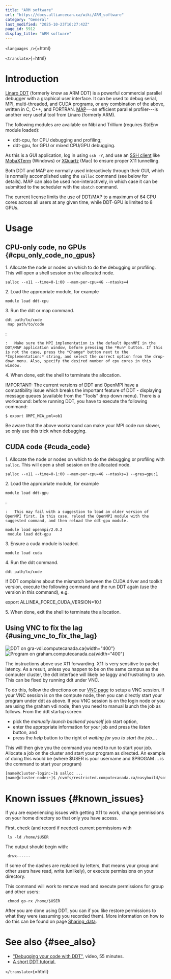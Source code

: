 ```yaml
---
title: "ARM software"
url: "https://docs.alliancecan.ca/wiki/ARM_software"
category: "General"
last_modified: "2025-10-23T16:27:42Z"
page_id: 5912
display_title: "ARM software"
---
```


`<languages />`{=html}

`<translate>`{=html}

# Introduction

[Linaro DDT](https://www.linaroforge.com/linaro-ddt) (formerly know as ARM DDT) is a powerful commercial parallel debugger with a graphical user interface. It can be used to debug serial, MPI, multi-threaded, and CUDA programs, or any combination of the above, written in C, C++, and FORTRAN. [MAP](https://www.linaroforge.com/linaro-map)---an efficient parallel profiler---is another very useful tool from Linaro (formerly ARM).

The following modules are available on Nibi and Trillium (requires StdEnv module loaded):

-   ddt-cpu, for CPU debugging and profiling;
-   ddt-gpu, for GPU or mixed CPU/GPU debugging.

As this is a GUI application, log in using `ssh -Y`, and use an [SSH client](https://docs.alliancecan.ca/SSH "wikilink") like [MobaXTerm](https://docs.alliancecan.ca/Connecting_with_MobaXTerm "wikilink") (Windows) or [XQuartz](https://www.xquartz.org/) (Mac) to ensure proper X11 tunnelling.

Both DDT and MAP are normally used interactively through their GUI, which is normally accomplished using the `salloc` command (see below for details). MAP can also be used non-interactively, in which case it can be submitted to the scheduler with the `sbatch` command.

The current license limits the use of DDT/MAP to a maximum of 64 CPU cores across all users at any given time, while DDT-GPU is limited to 8 GPUs.

# Usage

## CPU-only code, no GPUs {#cpu_only_code_no_gpus}

1\. Allocate the node or nodes on which to do the debugging or profiling. This will open a shell session on the allocated node.

`salloc --x11 --time=0-1:00 --mem-per-cpu=4G --ntasks=4`

2\. Load the appropriate module, for example

`module load ddt-cpu`

3\. Run the ddt or map command.

`ddt path/to/code`\
` map path/to/code`

:   

    :   Make sure the MPI implementation is the default OpenMPI in the DDT/MAP application window, before pressing the *Run* button. If this is not the case, press the *Change* button next to the *Implementation:* string, and select the correct option from the drop-down menu. Also, specify the desired number of cpu cores in this window.

4\. When done, exit the shell to terminate the allocation.

IMPORTANT: The current versions of DDT and OpenMPI have a compatibility issue which breaks the important feature of DDT - displaying message queues (available from the \"Tools\" drop down menu). There is a workaround: before running DDT, you have to execute the following command:

`$ export OMPI_MCA_pml=ob1`

Be aware that the above workaround can make your MPI code run slower, so only use this trick when debugging.

## CUDA code {#cuda_code}

1\. Allocate the node or nodes on which to do the debugging or profiling with `salloc`. This will open a shell session on the allocated node.

`salloc --x11 --time=0-1:00 --mem-per-cpu=4G --ntasks=1 --gres=gpu:1`

2\. Load the appropriate module, for example

`module load ddt-gpu`

:   

    :   This may fail with a suggestion to load an older version of OpenMPI first. In this case, reload the OpenMPI module with the suggested command, and then reload the ddt-gpu module.

`module load openmpi/2.0.2`\
` module load ddt-gpu`

3\. Ensure a cuda module is loaded.

`module load cuda`

4\. Run the ddt command.

`ddt path/to/code`

If DDT complains about the mismatch between the CUDA driver and toolkit version, execute the following command and the run DDT again (use the version in this command), e.g.

export ALLINEA_FORCE_CUDA_VERSION=10.1

5\. When done, exit the shell to terminate the allocation.

## Using VNC to fix the lag {#using_vnc_to_fix_the_lag}

![DDT on **gra-vdi.computecanada.ca**](https://docs.alliancecan.ca/DDT-VNC-1.png "DDT on gra-vdi.computecanada.ca"){width="400"} ![Program on **graham.computecanada.ca**](https://docs.alliancecan.ca/DDT-VNC-2.png "Program on graham.computecanada.ca"){width="400"}

The instructions above use X11 forwarding. X11 is very sensitive to packet latency. As a result, unless you happen to be on the same campus as the computer cluster, the ddt interface will likely be laggy and frustrating to use. This can be fixed by running ddt under VNC.

To do this, follow the directions on our [VNC page](https://docs.alliancecan.ca/VNC "wikilink") to setup a VNC session. If your VNC session is on the compute node, then you can directly start your program under ddt as above. If you VNC session is on the login node or you are using the graham vdi node, then you need to manual launch the job as follows. From the ddt startup screen

-   pick the *manually launch backend yourself* job start option,
-   enter the appropriate information for your job and press the *listen* button, and
-   press the *help* button to the right of *waiting for you to start the job\...*.

This will then give you the command you need to run to start your job. Allocate a job on the cluster and start your program as directed. An example of doing this would be (where \$USER is your username and \$PROGAM \... is the command to start your program)

``` bash
[name@cluster-login:~]$ salloc ...
[name@cluster-node:~]$ /cvmfs/restricted.computecanada.ca/easybuild/software/2020/Core/allinea/20.2/bin/forge-client --ddtsessionfile /home/$USER/.allinea/session/gra-vdi3-1 $PROGRAM ...
```

# Known issues {#known_issues}

If you are experiencing issues with getting X11 to work, change permissions on your home directory so that only you have access.

First, check (and record if needed) current permissions with

` ls -ld /home/$USER`

The output should begin with:

` drwx------`

If some of the dashes are replaced by letters, that means your group and other users have read, write (unlikely), or execute permissions on your directory.

This command will work to remove read and execute permissions for group and other users:

` chmod go-rx /home/$USER`

After you are done using DDT, you can if you like restore permissions to what they were (assuming you recorded them). More information on how to do this can be found on page [Sharing_data](https://docs.alliancecan.ca/Sharing_data "wikilink").

# See also {#see_also}

-   [\"Debugging your code with DDT\"](https://youtu.be/Q8HwLg22BpY), video, 55 minutes.
-   [A short DDT tutorial.](https://docs.alliancecan.ca/Parallel_Debugging_with_DDT "wikilink")

`</translate>`{=html}
